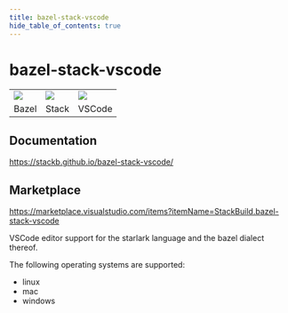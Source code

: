 ```yaml
---
title: bazel-stack-vscode
hide_table_of_contents: true
---
```


# bazel-stack-vscode

<table><tbody><tr>
<td className="center max-width-120"><img src="https://upload.wikimedia.org/wikipedia/en/thumb/7/7d/Bazel_logo.svg/240px-Bazel_logo.svg.png" /></td>
<td className="center max-width-120"><img src="https://user-images.githubusercontent.com/50580/78734740-486ba400-7906-11ea-89fa-f207544de185.png" /></td>
<td className="center max-width-120"><img src="https://user-images.githubusercontent.com/29654835/27530004-e789a11e-5a13-11e7-8a34-870da7e678ac.PNG"  /></td>
</tr><tr>
<td className="center">Bazel</td>
<td className="center">Stack</td>
<td class="center">VSCode</td>
</tr></tbody></table>

## Documentation

<https://stackb.github.io/bazel-stack-vscode/>

## Marketplace

<https://marketplace.visualstudio.com/items?itemName=StackBuild.bazel-stack-vscode>

VSCode editor support for the starlark language and the bazel dialect thereof.

The following operating systems are supported:

- linux
- mac
- windows
